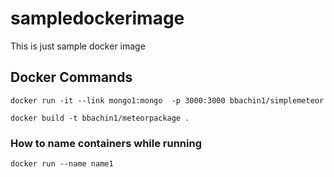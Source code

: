 # sampledockerimage
This is just sample docker image

## Docker Commands
  `docker run -it --link mongo1:mongo  -p 3000:3000 bbachin1/simplemeteor`
  
  `docker build -t bbachin1/meteorpackage .`
  
### How to name containers while running
  `docker run --name name1`
